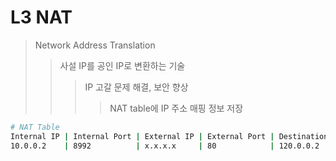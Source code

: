 # L3 NAT

> Network Address Translation
>
> > 사설 IP를 공인 IP로 변환하는 기술
> >
> > > IP 고갈 문제 해결, 보안 향상
> > >
> > > > NAT table에 IP 주소 매핑 정보 저장

```sh
# NAT Table
Internal IP | Internal Port | External IP | External Port | Destination IP | Destination Port
10.0.0.2    | 8992          | x.x.x.x     | 80            | 120.0.0.2      | 80
```
